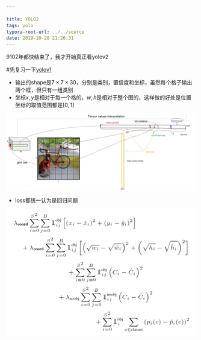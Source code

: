 ```yaml
---

title: YOLO2
tags: yolo
typora-root-url: ../../source
date: 2019-10-20 21:26:31
---
```


9102年都快结束了，我才开始真正看yolov2

#先复习一下[yolov1](https://zhuanlan.zhihu.com/p/32525231)

- 输出的shape是$7\times7\times30$，分别是类别，置信度和坐标，虽然每个格子输出两个框，但只有一组类别
- 坐标$x, y$是相对于每一个格的，$w, h$是相对于整个图的，这样做的好处是位置坐标的取值范围都是$[0, 1]$

![preview](/images/v2-8630f8d3dbe3634f124eaf82f222ca94_r.jpg)

- loss都统一认为是回归问题

![preview](/images/v2-45795a63cdbaac8c05d875dfb6fcfb5a_r.jpg)